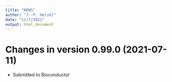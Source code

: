 ```yaml
---
title: "NEWS"
author: "J.-P. Hetzel"
date: "11/7/2021"
output: html_document
---
```


# Changes in version 0.99.0 (2021-07-11)
  + Submitted to Bioconductor
